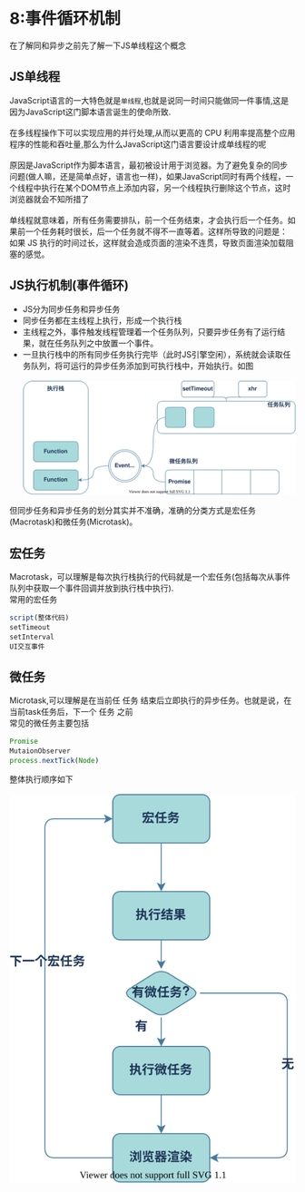 # 8:事件循环机制
在了解同和异步之前先了解一下JS单线程这个概念
## JS单线程
JavaScript语言的一大特色就是`单线程`,也就是说同一时间只能做同一件事情,这是因为JavaScript这门脚本语言诞生的使命所致.<br><br>
在多线程操作下可以实现应用的并行处理,从而以更高的 CPU 利用率提高整个应用程序的性能和吞吐量,那么为什么JavaScript这门语言要设计成单线程的呢<br><br>
原因是JavaScript作为脚本语言，最初被设计用于浏览器。为了避免复杂的同步问题(做人嘛，还是简单点好，语言也一样)，如果JavaScript同时有两个线程，一个线程中执行在某个DOM节点上添加内容，另一个线程执行删除这个节点，这时浏览器就会不知所措了<br><br>
单线程就意味着，所有任务需要排队，前一个任务结束，才会执行后一个任务。如果前一个任务耗时很长，后一个任务就不得不一直等着。这样所导致的问题是： 如果 JS 执行的时间过长，这样就会造成页面的渲染不连贯，导致页面渲染加载阻塞的感觉。
## JS执行机制(事件循环)
- JS分为同步任务和异步任务
- 同步任务都在主线程上执行，形成一个执行栈
- 主线程之外，事件触发线程管理着一个任务队列，只要异步任务有了运行结果，就在任务队列之中放置一个事件。
- 一旦执行栈中的所有同步任务执行完毕（此时JS引擎空闲），系统就会读取任务队列，将可运行的异步任务添加到可执行栈中，开始执行。如图<br><br>
![Evenloop](../images/Evenloop.svg)</br>

但同步任务和异步任务的划分其实并不准确，准确的分类方式是宏任务(Macrotask)和微任务(Microtask)。
## 宏任务
Macrotask，可以理解是每次执行栈执行的代码就是一个宏任务(包括每次从事件队列中获取一个事件回调并放到执行栈中执行).<br>
常用的宏任务
```js
script(整体代码)
setTimeout
setInterval
UI交互事件
```
## 微任务
Microtask,可以理解是在当前任 任务 结束后立即执行的异步任务。也就是说，在当前task任务后，下一个 任务 之前</br>
常见的微任务主要包括
```js
Promise
MutaionObserver
process.nextTick(Node)
```
整体执行顺序如下<br/><br/>
![zhixing](../images/zhixing.svg)</br>


